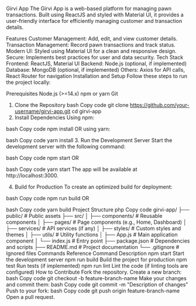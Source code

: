 Girvi App
The Girvi App is a web-based platform for managing pawn transactions. Built using ReactJS and styled with Material UI, it provides a user-friendly interface for efficiently managing customer and transaction details.

Features
Customer Management: Add, edit, and view customer details.
Transaction Management: Record pawn transactions and track status.
Modern UI: Styled using Material UI for a clean and responsive design.
Secure: Implements best practices for user and data security.
Tech Stack
Frontend: ReactJS, Material UI
Backend: Node.js (optional, if implemented)
Database: MongoDB (optional, if implemented)
Others: Axios for API calls, React Router for navigation
Installation and Setup
Follow these steps to run the project locally:

Prerequisites
Node.js (>=14.x)
npm or yarn
Git
1. Clone the Repository
bash
Copy code
git clone https://github.com/your-username/girvi-app.git
cd girvi-app
2. Install Dependencies
Using npm:

bash
Copy code
npm install
OR using yarn:

bash
Copy code
yarn install
3. Run the Development Server
Start the development server with the following command:

bash
Copy code
npm start
OR

bash
Copy code
yarn start
The app will be available at http://localhost:3000.

4. Build for Production
To create an optimized build for deployment:

bash
Copy code
npm run build
OR

bash
Copy code
yarn build
Project Structure
php
Copy code
girvi-app/
├── public/            # Public assets
├── src/
│   ├── components/    # Reusable components
│   ├── pages/         # Page components (e.g., Home, Dashboard)
│   ├── services/      # API services (if any)
│   ├── styles/        # Custom styles and themes
│   ├── utils/         # Utility functions
│   ├── App.js         # Main application component
│   └── index.js       # Entry point
├── package.json       # Dependencies and scripts
├── README.md          # Project documentation
└── .gitignore         # Ignored files
Commands Reference
Command	Description
npm start	Start the development server
npm run build	Build the project for production
npm test	Run tests (if implemented)
npm run lint	Lint the code (if linting tools are configured)
How to Contribute
Fork the repository.
Create a new branch:
bash
Copy code
git checkout -b feature-branch-name
Make your changes and commit them:
bash
Copy code
git commit -m "Description of changes"
Push to your fork:
bash
Copy code
git push origin feature-branch-name
Open a pull request.
